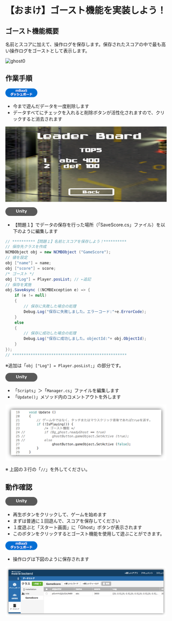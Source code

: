 # 【おまけ】ゴースト機能を実装しよう！

## ゴースト機能概要
名前とスコアに加えて、操作ログを保存します。保存されたスコアの中で最も高い操作ログをゴーストとして表示します。

![ghost0](/readme-img/gost0.png)

## 作業手順

![mBaaS](/readme-img/mBaaS.png)

* 今まで遊んだデータを一度削除します
* データすべてにチェックを入れると削除ボタンが活性化されますので、クリックすると消去されます

![ans2-1](/readme-img/ans2-1.png)

![Unity](/readme-img/Unity.png)

* 【問題１】でデータの保存を行った場所（「SaveScore.cs」ファイル）を以下のように編集します

```cs
// **********【問題１】名前とスコアを保存しよう！**********
// 保存先クラスを作成
NCMBObject obj = new NCMBObject ("GameScore");
// 値を設定
obj ["name"] = name;
obj ["score"] = score;
/* ゴースト */
obj ["Log"] = Player.posList; // ←追記
// 保存を実施
obj.SaveAsync ((NCMBException e) => { 
    if (e != null)
    {
        // 保存に失敗した場合の処理
        Debug.Log("保存に失敗しました。エラーコード:"+e.ErrorCode);
    }
    else
    {
        // 保存に成功した場合の処理
        Debug.Log("保存に成功しました。objectId:"+ obj.ObjectId);
    }
});
// **************************************************
```

※追加は「`obj ["Log"] = Player.posList;`」の部分です。

![Unity](/readme-img/Unity.png)

* 「`Scripts`」＞「`Manager.cs`」ファイルを編集します
* 「`Update()`」メソッド内のコメントアウトを外します

![ghost1](/readme-img/ghost1.png)

※ 上図の３行の「`//`」を外してください。

## 動作確認

![Unity](/readme-img/Unity.png)

* 再生ボタンをクリックして、ゲームを始めます
* まずは普通に１回遊んで、スコアを保存してください
* １度遊ぶと「スタート画面」に「Ghost」ボタンが表示されます
 * このボタンをクリックするとゴースト機能を使用して遊ぶことができます。

![mBaaS](/readme-img/mBaaS.png)

* 操作ログは下図のように保存されます

![ghost2](/readme-img/ghost2.png)
